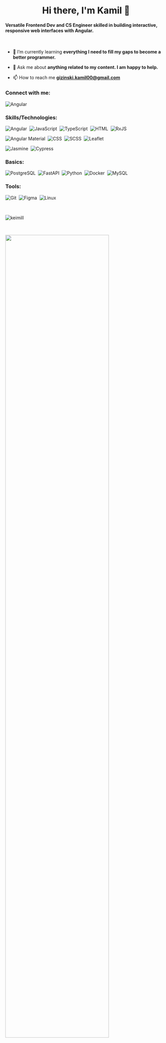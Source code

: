 <h1 align="center">Hi there, I'm Kamil 👋</h1>
<h4>Versatile Frontend Dev and CS Engineer skilled in building interactive, responsive web interfaces with Angular.</h4>

<br>   

- 🌱 I’m currently learning **everything I need to fill my gaps to become a better programmer.**

- 💬 Ask me about **anything related to my content. I am happy to help.**

- 📫 How to reach me **gizinski.kamil00@gmail.com**
  
<h3>Connect with me:</h3>
<div>

   ![Angular](https://img.shields.io/badge/-LinkedIn-05122A?style=flat&logo=Linkedin&link=https://www.linkedin.com/in/kamil-gizinski/)&nbsp;
</div>

<h3>Skills/Technologies:</h3>
<div>

   ![Angular](https://img.shields.io/badge/-Angular-05122A?style=flat&logo=angular)&nbsp;
   ![JavaScript](https://img.shields.io/badge/-JavaScript-05122A?style=flat&logo=javascript)&nbsp;
![TypeScript](https://img.shields.io/badge/-TypeScript-05122A?style=flat&logo=typescript)&nbsp;
![HTML](https://img.shields.io/badge/-HTML-05122A?style=flat&logo=html5)&nbsp;
![RxJS](https://img.shields.io/badge/-RxJS-05122A?style=flat&logo=reactivex)&nbsp;


![Angular Material](https://img.shields.io/badge/-Angular%20Material-05122A?style=flat&logo=angular)&nbsp;
![CSS](https://img.shields.io/badge/-CSS-05122A?style=flat&logo=css3)&nbsp;
![SCSS](https://img.shields.io/badge/-SCSS-05122A?style=flat&logo=sass)&nbsp;
![Leaflet](https://img.shields.io/badge/-Leaflet-05122A?style=flat&logo=Leaflet)&nbsp;


![Jasmine](https://img.shields.io/badge/-Jasmine-05122A?style=flat&logo=jasmine)&nbsp;
![Cypress](https://img.shields.io/badge/-Cypress-05122A?style=flat&logo=cypress)&nbsp;
</div>

<h3>Basics:</h3>
<div>
   
   ![PostgreSQL](https://img.shields.io/badge/PostgreSQL-05122A?style=flat&logo=postgresql)&nbsp;
   ![FastAPI](https://img.shields.io/badge/FastAPI-05122A?style=flat&logo=FastAPI)&nbsp;
   ![Python](https://img.shields.io/badge/-Python-05122A?style=flat&logo=python)&nbsp;
   ![Docker](https://img.shields.io/badge/-Docker-05122A?style=flat&logo=docker)&nbsp;
   ![MySQL](https://img.shields.io/badge/-MySQL-05122A?style=flat&logo=mysql)&nbsp;
</div>

<h3>Tools:</h3>
<div>
   
   ![Git](https://img.shields.io/badge/-Git-05122A?style=flat&logo=git)&nbsp;
  ![Figma](https://img.shields.io/badge/-Figma-05122A?style=flat&logo=figma)&nbsp;
![Linux](https://img.shields.io/badge/-Linux-05122A?style=flat&logo=linux)&nbsp;  
</div>
<br>

<p> <img src="https://komarev.com/ghpvc/?username=keimill&label=Profile%20views&color=informational&style=for-the-badge" alt="keimill" /> </p>
<br>
<p>
<img src="https://i.imgur.com/tiWy4Rs.png" width="80%"/>
</p>
